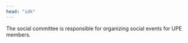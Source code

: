 ```yaml
---
head: "idk"
---
```


The social committee is responsible for organizing social events for UPE members.
